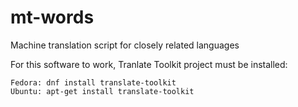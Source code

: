# mt-words
Machine translation script for closely related languages

For this software to work, Tranlate Toolkit project must be installed:
```
Fedora: dnf install translate-toolkit
Ubuntu: apt-get install translate-toolkit
```
